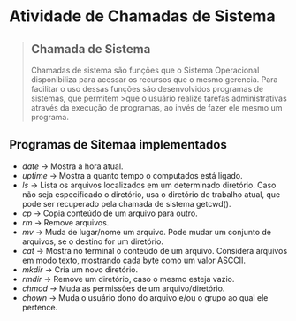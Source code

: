 # Atividade de Chamadas de Sistema
>## Chamada de Sistema
>Chamadas de sistema são funções que o Sistema Operacional disponibiliza para acessar os recursos que o mesmo gerencia. Para facilitar o uso dessas funções são desenvolvidos programas de sistemas, que permitem >que o usuário realize tarefas administrativas através da execução de programas, ao invés de fazer ele mesmo um programa.

## Programas de Sitemaa implementados
- *date* -> Mostra a hora atual.
- *uptime* -> Mostra a quanto tempo o computados está ligado.
- *ls* -> Lista os arquivos localizados em um determinado diretório. Caso não seja especificado o diretório, usa o diretório de trabalho atual, que pode ser recuperado pela chamada de sistema getcwd().
- *cp* -> Copia conteúdo de um arquivo para outro.
- *rm* -> Remove arquivos.
- *mv* -> Muda de lugar/nome um arquivo. Pode mudar um conjunto de arquivos, se o destino for um diretório.
- *cat* -> Mostra no terminal o conteúdo de um arquivo. Considera arquivos em modo texto, mostrando cada byte como um valor ASCCII.
- *mkdir* -> Cria um novo diretório.
- *rmdir* -> Remove um diretório, caso o mesmo esteja vazio.
- *chmod* -> Muda as permissões de um arquivo/diretório.
- *chown* -> Muda o usuário dono do arquivo e/ou o grupo ao qual ele pertence.

